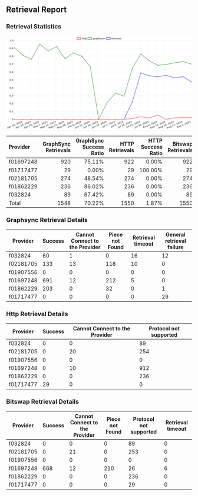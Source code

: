 ## Retrieval Report
### Retrieval Statistics
<img src="https://raw.githubusercontent.com/data-preservation-programs/filplus-checker-assets/main/filecoin-project/filecoin-plus-large-datasets/issues/1724/1694100020742.png"/>

| Provider  | GraphSync Retrievals | GraphSync Success Ratio | HTTP Retrievals | HTTP Success Ratio | Bitswap Retrievals | Bitswap Success Ratio |
| :-------- | -------------------: | ----------------------: | --------------: | -----------------: | -----------------: | --------------------: |
| f01697248 |                  920 |                  75.11% |             922 |              0.00% |                922 |                72.45% |
| f01717477 |                   29 |                   0.00% |              29 |            100.00% |                 29 |                 0.00% |
| f02181705 |                  274 |                  48.54% |             274 |              0.00% |                274 |                 0.00% |
| f01862229 |                  236 |                  86.02% |             236 |              0.00% |                236 |                 0.00% |
| f032824   |                   89 |                  67.42% |              89 |              0.00% |                 89 |                 0.00% |
| Total     |                 1548 |                  70.22% |            1550 |              1.87% |               1550 |                43.10% |

### Graphsync Retrieval Details
| Provider  | Success | Cannot Connect to the Provider | Piece not Found | Retrieval timeout | General retrieval failure |
| --------- | ------- | ------------------------------ | --------------- | ----------------- | ------------------------- |
| f032824   | 60      | 1                              | 0               | 16                | 12                        |
| f02181705 | 133     | 13                             | 118             | 10                | 0                         |
| f01907556 | 0       | 0                              | 0               | 0                 | 0                         |
| f01697248 | 691     | 12                             | 212             | 5                 | 0                         |
| f01862229 | 203     | 0                              | 32              | 0                 | 1                         |
| f01717477 | 0       | 0                              | 0               | 0                 | 29                        |

### Http Retrieval Details
| Provider  | Success | Cannot Connect to the Provider | Protocol not supported |
| --------- | ------- | ------------------------------ | ---------------------- |
| f032824   | 0       | 0                              | 89                     |
| f02181705 | 0       | 20                             | 254                    |
| f01907556 | 0       | 0                              | 0                      |
| f01697248 | 0       | 10                             | 912                    |
| f01862229 | 0       | 0                              | 236                    |
| f01717477 | 29      | 0                              | 0                      |

### Bitswap Retrieval Details
| Provider  | Success | Cannot Connect to the Provider | Piece not Found | Protocol not supported | Retrieval timeout |
| --------- | ------- | ------------------------------ | --------------- | ---------------------- | ----------------- |
| f032824   | 0       | 0                              | 0               | 89                     | 0                 |
| f02181705 | 0       | 21                             | 0               | 253                    | 0                 |
| f01907556 | 0       | 0                              | 0               | 0                      | 0                 |
| f01697248 | 668     | 12                             | 210             | 26                     | 6                 |
| f01862229 | 0       | 0                              | 0               | 236                    | 0                 |
| f01717477 | 0       | 0                              | 0               | 29                     | 0                 |
